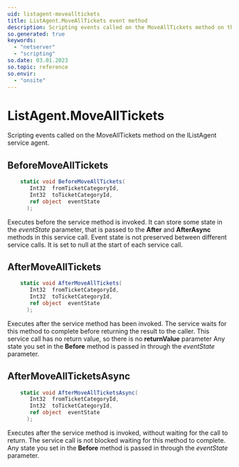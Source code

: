 ```yaml
---
uid: listagent-movealltickets
title: ListAgent.MoveAllTickets event method
description: Scripting events called on the MoveAllTickets method on the ListAgent service agent.
so.generated: true
keywords:
  - "netserver"
  - "scripting"
so.date: 03.01.2023
so.topic: reference
so.envir:
  - "onsite"
---
```

# ListAgent.MoveAllTickets

Scripting events called on the <see cref='M:SuperOffice.CRM.Services.IListAgent.MoveAllTickets'>MoveAllTickets</see> method on the <see cref='IListAgent'>IListAgent</see>  service agent.

## BeforeMoveAllTickets
```cs
    static void BeforeMoveAllTickets(
       Int32  fromTicketCategoryId,
       Int32  toTicketCategoryId,
       ref object  eventState
      );
```
Executes before the service method is invoked.
It can store some state in the *eventState* parameter, that is passed to the **After** and **AfterAsync** methods in this service call.
Event state is not preserved between different service calls. It is set to null at the start of each service call.
## AfterMoveAllTickets
```cs
    static void AfterMoveAllTickets(
       Int32  fromTicketCategoryId,
       Int32  toTicketCategoryId,
       ref object  eventState
      );
```
Executes after the service method has been invoked. The service waits for this method to complete before returning the result to the caller.
This service call has no return value, so there is no **returnValue** parameter
Any state you set in the **Before** method is passed in through the *eventState* parameter.
## AfterMoveAllTicketsAsync
```cs
    static void AfterMoveAllTicketsAsync(
       Int32  fromTicketCategoryId,
       Int32  toTicketCategoryId,
       ref object  eventState
      );
```
Executes after the service method is invoked, without waiting for the call to return.
The service call is not blocked waiting for this method to complete.
Any state you set in the **Before** method is passed in through the *eventState* parameter.

